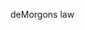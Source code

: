 deMorgons law







<!--


7. http://cs.gettysburg.edu/~tneller/resources/pig/cs1/game.html






-->
